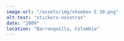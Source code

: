 ```yaml
---
image-url: "/assets/img/shoebox 5 39.png"
alt-text: "stickers-nosotras"
date: "2009"
location: "Barranquilla, Colombia"
---
```


